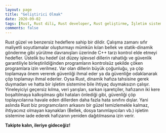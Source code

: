 ```yaml
---
layout: page
title: "Geliştirici Olmak"
date: 2020-09-02
tags: [Rust, Rust dili, Rust developer, Rust geliştirme, İşletim sistemleri, Hafıza, güvenlik]
comments: false
---
```


Rust güzel ve benzersiz hedeflere sahip bir dildir. Çalışma zamanı sıfır maliyetli soyutlamalar oluşturmayı mümkün kılan bellek ve statik-dinamik gönderme gibi yürütme davranışları üzerinde C++ tarzı kontrol elde etmeyi hedefler. Üstelik bu hedef üst düzey işlevsel dillerin rahatlığı ve güvenlik garantiliyle birleştirildiğinden programların kontrolsüz şekilde çöken programlara izin verilmez. Var olan dillerin büyük çoğunluğu, ya çöp toplamaya önem vererek güvenliği ihmal eder ya da güvenliğe odaklanarak çöp toplamayı ihmal ederler. Oysa Rust, dinamik hafıza tahsisine gerek duymadan ve hatta bir işletim sistemine bile ihtiyaç duymaksızın çalışır. Yineleyiciyi geçersiz kılma, veri yarışları, sarkan işaretçiler, hafızanın iki kere boşaltılmaya kalkışılması gibi hataları önlediği gibi, güvenliği çöp toplayıcılarına havale eden dillerden daha fazla hata sınıfını dışlar. 
Yani aslında Rust biz programcıların arkasını bir güzel temizlemekle kalmaz, ihtiyacınız olmayan kaynakları (Bellek, dosya tanımlayıcıları vb.) işletim sistemine iade ederek hafızanın yeniden dağıtılmasına izin verir. 

**Takipte kalın, ileriye gideceğiz!**
